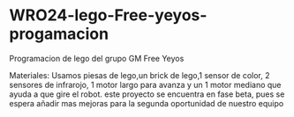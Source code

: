 # WRO24-lego-Free-yeyos-progamacion
Programacion de lego del grupo GM Free Yeyos 

Materiales:
Usamos piesas de lego,un brick de lego,1 sensor de color, 2 sensores de infrarojo, 1 motor largo para avanza y un 1 motor mediano que ayuda a que gire el robot.
este proyecto se encuentra en fase beta, pues se espera añadir mas mejoras para la segunda oportunidad de nuestro equipo
